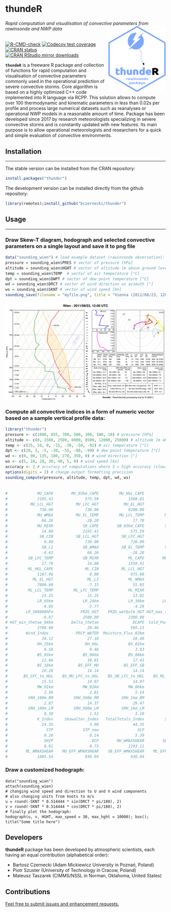 # thundeR

###### Rapid computation and visualisation of convective parameters from rawinsonde and NWP data <img src="man/figures/logo.png" align="right" width="180" /> 

<!-- badges: start --> 
[![R-CMD-check](https://github.com/bczernecki/thunder/workflows/R-CMD-check/badge.svg)](https://github.com/bczernecki/thunder/actions)
[![Codecov test coverage](https://codecov.io/gh/bczernecki/thunder/branch/devel/graph/badge.svg?token=JGZPB7RUFI)](https://codecov.io/gh/bczernecki/thunder)
[![CRAN status](https://www.r-pkg.org/badges/version/climate)](https://cran.r-project.org/package=climate)
[![CRAN RStudio mirror downloads](http://cranlogs.r-pkg.org/badges/climate)](https://cran.r-project.org/package=climate)
<!-- badges: end -->

**`thundeR`** is a freeware R package and collection of functions for rapid computation and visualisation of convective parameters commonly used in the operational prediction of severe convective storms. Core algorithm is based on a highly optimized C++ code implemented into R language via RCPP. This solution allows to compute over 100 thermodynamic and kinematic parameters in less than 0.02s per profile and process large numerical datasets such as reanalyses or operational NWP models in a reasonable amount of time. Package has been developed since 2017 by research meteorologists specializing in severe convective storms and is constantly updated with new features. Its main purpose is to allow operational meteorologists and researchers for a quick and simple evaluation of convective environments. 


## Installation
------------

The stable version can be installed from the CRAN repository:

``` r
install.packages("thunder")
```


The development version can be installed directly from the github repository:

``` r
library(remotes);install_github("bczernecki/thunder")
```

## Usage
-----

### Draw Skew-T diagram, hodograph and selected convective parameters on a single layout and save it to png file

``` r
data("sounding_wien") # load example dataset (rawinsonde observation):
pressure = sounding_wien$PRES # vector of pressure [hPa]
altitude = sounding_wien$HGHT # vector of altitude [m above ground level]
temp = sounding_wien$TEMP  # vector of air temperature [°C]
dpt = sounding_wien$DWPT # vector of dew point temperature [°C]
wd = sounding_wien$DRCT # vector of wind direction as azimuth [°]
ws = sounding_wien$SKNT # vector of wind speed [kn]
sounding_save(filename = "myfile.png", title = "Vienna (2011/08/23, 1200 UTC)", pressure, altitude, temp, dpt, wd, ws)
```

![](inst/figures/my_file.svg)



### Compute all convective indices in a form of numeric vector based on a sample vertical profile data:

``` r
library("thunder")
pressure <- c(1000, 855, 700, 500, 300, 100, 10) # pressure [hPa]
altitude <- c(0, 1500, 2500, 6000, 8500, 12000, 25000) # altitude [m above ground level]
temp <- c(25, 10, 0, -15, -30, -50, -92) # air temperature [°C]
dpt <- c(20, 5, -5, -30, -55, -80, -99) # dew point temperature [°C]
wd <- c(0, 90, 135, 180, 270, 350, 0) # wind direction [°]
ws <- c(5, 10, 20, 30, 40, 5, 0) # wind speed [kn]
accuracy <- 2 # accuracy of computations where 3 = high accuracy (slow), 2 = medium accuracy (recommended), 1 = low accuracy (fast)
options(digits = 2) # change output formatting precision 
sounding_compute(pressure, altitude, temp, dpt, wd, ws)


#             MU_CAPE        MU_03km_CAPE         MU_HGL_CAPE              MU_CIN 
#             2195.41              575.59             1568.01                0.00 
#          MU_LCL_HGT          MU_LFC_HGT           MU_EL_HGT               MU_LI 
#              730.00              730.00             8200.00               -9.63 
#             MU_WMAX          MU_EL_TEMP         MU_LCL_TEMP         MU_LFC_TEMP 
#               66.26              -28.20               17.70               17.70 
#             MU_MIXR             SB_CAPE        SB_03km_CAPE         SB_HGL_CAPE 
#               14.88             2195.41              575.59             1568.01 
#              SB_CIN          SB_LCL_HGT          SB_LFC_HGT           SB_EL_HGT 
#                0.00              730.00              730.00             8200.00 
#               SB_LI             SB_WMAX          SB_EL_TEMP         SB_LCL_TEMP 
#               -9.63               66.26              -28.20               17.70 
#         SB_LFC_TEMP             SB_MIXR             ML_CAPE        ML_03km_CAPE 
#               17.70               14.88             1559.41              416.88 
#         ML_HGL_CAPE              ML_CIN          ML_LCL_HGT          ML_LFC_HGT 
#             1187.96                0.00              975.00              975.00 
#           ML_EL_HGT               ML_LI             ML_WMAX          ML_EL_TEMP 
#             7800.00               -7.15               55.85              -25.80 
#         ML_LCL_TEMP         ML_LFC_TEMP             ML_MIXR             LR_01km 
#               15.25               15.25               13.02              -10.00 
#             LR_03km             LR_24km             LR_36km        LR_500700hPa 
#               -9.05               -5.77               -4.29               -4.29 
#        LR_500800hPa            FRZG_HGT    FRZG_wetbulb_HGT HGT_max_thetae_03km 
#               -6.67             2500.00             2300.00                0.00 
# HGT_min_thetae_04km        Delta_thetae               DCAPE  Cold_Pool_Strength 
#             3700.00               28.46              595.13               12.77 
#        Wind_Index            PRCP_WATER  Moisture_Flux_02km             RH_02km 
#               34.12               27.10               28.49                0.72 
#             RH_25km              RH_HGL             BS_01km             BS_02km 
#                0.58                0.46                3.83                8.78 
#             BS_03km             BS_06km             BS_08km             BS_36km 
#               12.66               18.01               17.41                9.37 
#             BS_18km           BS_EFF_MU           BS_EFF_SB           BS_EFF_ML 
#               20.28               14.14               14.14               13.82 
#       BS_SFC_to_HGL    BS_MU_LFC_to_HGL    BS_SB_LFC_to_HGL    BS_ML_LFC_to_HGL 
#               15.51               14.07               14.07               13.69 
#             MW_01km             MW_02km             MW_06km             MW_13km 
#                2.36                2.81                5.14                6.88 
#         SRH_100m_RM         SRH_500m_RM          SRH_1km_RM          SRH_3km_RM 
#                2.87               14.37               29.47              136.42 
#         SRH_100m_LM         SRH_500m_LM          SRH_1km_LM          SRH_3km_LM 
#                0.30                1.51                3.10              -30.53 
#             K_Index     Showalter_Index   TotalTotals_Index         SWEAT_Index 
#               24.35                3.90               44.35              106.42 
#                 STP             STP_new                 SCP             SCP_new 
#                0.26                0.14                5.39                4.23 
#                SHIP                 DCP        MU_WMAXSHEAR        SB_WMAXSHEAR 
#                0.61                0.73             1193.11             1193.11 
#        ML_WMAXSHEAR    MU_EFF_WMAXSHEAR    SB_EFF_WMAXSHEAR    ML_EFF_WMAXSHEAR 
#             1005.54              936.94              936.94              771.71
```

### Draw a customized hodograph:

```
data("sounding_wien")
attach(sounding_wien)
# changing wind speed and direction to U and V wind components
# also changing units from knots to m/s
u = round(-SKNT * 0.514444 * sin(DRCT * pi/180), 2)
v = round(-SKNT * 0.514444 * cos(DRCT * pi/180), 2)
# finally plot the hodograph:
hodograph(u, v, HGHT, max_speed = 30, max_hght = 10000); box(); title("Some title here")
```

Developers
-------------

**thundeR** package has been developed by atmospheric scientists, each having an equal contribution (alphabetical order):
- Bartosz Czernecki (Adam Mickiewicz University in Poznań, Poland)
- Piotr Szuster (University of Technology in Cracow, Poland)
- Mateusz Taszarek (CIMMS/NSSL in Norman, Oklahoma, United States)


Contributions
-------------

[Feel free to submit issues and enhancement requests.](https://github.com/bczernecki/thunder/issues)
